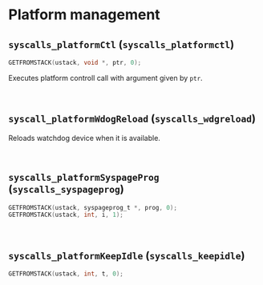 # Platform management

## `syscalls_platformCtl` (`syscalls_platformctl`)

````C
GETFROMSTACK(ustack, void *, ptr, 0);
````

Executes platform controll call with argument given by `ptr`.

<br>

## `syscall_platformWdogReload` (`syscalls_wdgreload`)

Reloads watchdog device when it is available.

<br>

## `syscalls_platformSyspageProg` (`syscalls_syspageprog`)

````C
GETFROMSTACK(ustack, syspageprog_t *, prog, 0);
GETFROMSTACK(ustack, int, i, 1);
````

<br>

## `syscalls_platformKeepIdle` (`syscalls_keepidle`)

````C
GETFROMSTACK(ustack, int, t, 0);
````
